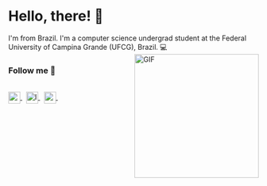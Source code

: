 # Hello, there! :frog:

I'm from Brazil. I'm a computer science undergrad student at the Federal University of Campina Grande (UFCG), Brazil. :computer:
<img align="right" alt="GIF" src="https://i.imgur.com/SoDSkMI.gif" width="250" >
### Follow me :frog:
&nbsp;
<br>
<a href="mailto:maely.brandao@ccc.ufcg.edu.br">
  <img src="https://i.imgur.com/aprOdP9.png" width="24px" alt="gmail" align="center">
</a>
&nbsp;
<a href="https://www.last.fm/pt/user/princesatop">
  <img src="https://i.imgur.com/misccBf.png" width="24px" alt="last fm" align="center">
</a>
&nbsp;
<a href="https://open.spotify.com/user/mxlysb?si=14TKj3U1R0elM_3W5_j8HA">
  <img src="https://i.imgur.com/8zYOYoc.png" width="24px" alt="spotify" align="center">
</a>
&nbsp;
<br>
